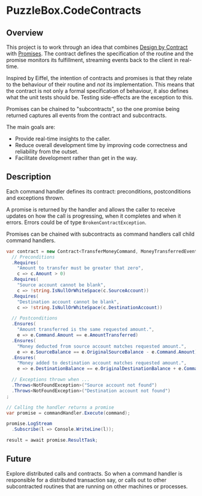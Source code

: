 # PuzzleBox.CodeContracts

## Overview
This project is to work through an idea that combines [Design by Contract](https://en.wikipedia.org/wiki/Design_by_contract) with [Promises](https://en.wikipedia.org/wiki/Futures_and_promises).  The contract defines the specification of the routine and the promise monitors its fulfillment, streaming events back to the client in real-time.

Inspired by Eiffel, the intention of contracts and promises is that they relate to the behaviour of their routine and _not_ its implementation.  This means that the contract is not only a formal specification of behaviour, it also defines what the unit tests should be.  Testing side-effects are the exception to this.

Promises can be chained to "subcontracts", so the one promise being returned captures all events from the contract and subcontracts.

The main goals are:

* Provide real-time insights to the caller.
* Reduce overall development time by improving code correctness and reliability from the outset.
* Facilitate development rather than get in the way.

## Description
Each command handler defines its contract: preconditions, postconditions and exceptions thrown.

A promise is returned by the handler and allows the caller to receive updates on how the call is progressing, when it completes and when it errors.  Errors could be of type `BrokenContractException`.

Promises can be chained with subcontracts as command handlers call child command handlers.

```c#
var contract = new Contract<TransferMoneyCommand, MoneyTransferredEvent>()
  // Preconditions
  .Requires(
    "Amount to transfer must be greater that zero",
    c => c.Amount > 0)
  .Requires(
    "Source account cannot be blank",
    c => !string.IsNullOrWhiteSpace(c.SourceAccount))
  .Requires(
    "Destination account cannot be blank",
    c => !string.IsNullOrWhiteSpace(c.DestinationAccount))

  // Postconditions
  .Ensures(
    "Amount transferred is the same requested amount.",
    e => e.Command.Amount == e.AmountTransferred)
  .Ensures(
    "Money deducted from source account matches requested amount.",
    e => e.SourceBalance == e.OriginalSourceBalance - e.Command.Amount)
  .Ensures(
    "Money added to destination account matches requested amount.",
    e => e.DestinationBalance == e.OriginalDestinationBalance + e.Command.Amount)

  // Exceptions thrown when ...
  .Throws<NotFoundException>("Source account not found")
  .Throws<NotFoundException>("Destination account not found")
;
```

```c#
// Calling the handler returns a promise
var promise = commandHandler.Execute(command);

promise.LogStream
  .Subscribe(l => Console.WriteLine(l));

result = await promise.ResultTask;
```

## Future
Explore distributed calls and contracts.  So when a command handler is responsible for a distributed transaction say, or calls out to other subcontracted routines that are running on other machines or processes.
